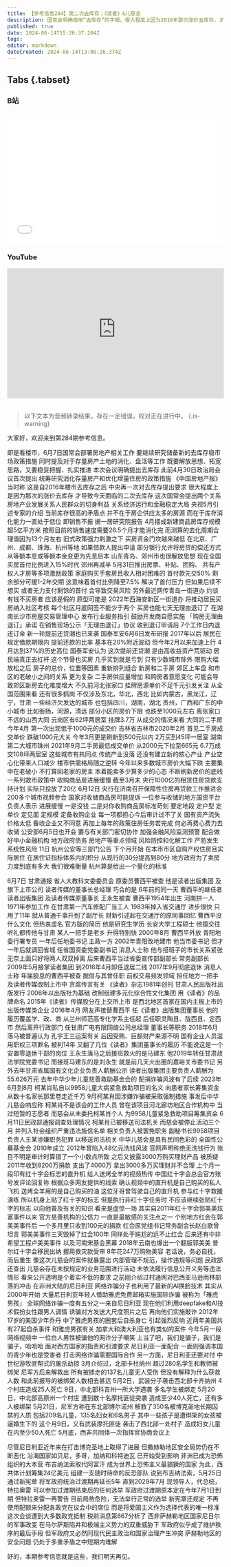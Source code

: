 ```yaml
---
title: 【参考信息284】第二次去库存；《读者》&儿慈会
description: 国常会明确使用“去库存”的字眼。很大程度上因为2016年那次涨价去库存，才导致今天的二次去库存。多地银行允许“先息后本”还贷，山东胶州将收入困难家庭购房首付比例降至7.5%，湖南长沙鼓励7天无理由退定。这个节骨眼买房几乎买到就是亏到，只有少数城市除外。“老破小”跌破千元的城市越来越多，不打算回老家的房主本着“能卖多少算多少”的心态不断刷新房价底线。读者出版集团前腐后继；官办慈善机构公信力难题未解。
published: true
date: 2024-06-14T15:26:37.204Z
tags: 
editor: markdown
dateCreated: 2024-06-14T13:06:26.374Z
---
```


## Tabs {.tabset}
### B站
<div style="position: relative; padding: 30% 45%;">
<iframe style="position: absolute; width: 100%; height: 100%; left: 0; top: 0;" src="//player.bilibili.com/player.html?&bvid=BV1cD421u7BW&page=1&as_wide=1&high_quality=1&danmaku=1&autoplay=0" scrolling="no" border="0" frameborder="no" framespacing="0" allowfullscreen="true"></iframe>
</div>

### YouTube
<div style="position: relative; padding: 30% 45%;">
<iframe style="position: absolute; top: 0; left: 0; width: 100%; height: 100%;" src="https://www.youtube-nocookie.com/embed/YouTubeVID" title="YouTube video player" frameborder="0" allow="accelerometer; autoplay; clipboard-write; encrypted-media; gyroscope; picture-in-picture" allowfullscreen></iframe>
</div>

## 

> 以下文本为音频转录结果，存在一定错误，校对正在进行中。
{.is-warning}

大家好，欢迎来到第284期参考信息。

即是看楼市，6月7日国常会部署房地产相关工作
要继续研究储备新的去库存稳市场政策措施
同时提及对于存量房产土地的消化、盘活等工作
既要解放思想、拓宽思路，又要稳妥把握、扎实推进
本次会议明确提出去库存
此前4月30日政治局会议首次提出
统筹研究消化存量房产和优化增量住房的政策措施
《中国房地产报》当时称
这是自2016年楼市去库存之后
中央再一次对去库存提出要求
很大程度上是因为那次的涨价去库存
才导致今天面临的二次去库存
这次国常会提出两个关系
房地产业发展关系人民群众的切身利益
关系经济运行和金融稳定大局
央视5月引述专家的介绍
当前库存很高的矛盾点
并不在于房企供应太多的房源
而在于库存消化能力一直处于低位
即销售不振
据一居研究院报告
4月摆成新建商品房库存规模超5亿平方米
按照目前的销售速度需要26.5个月才能消化完
而测算的去化周期合理值因为13个月左右
旧式政策强力刺激之下
买房资金门坎越来越低
在北京、广州、成都、珠海、杭州等地
如果借款人提出申请
部分银行允许将房贷的偿还方式
从等额本息或等额本金变更为先息后本
山东青岛、郊州市也很解放思想
现在全国买房首付比例进入15%时代
郊州再减半
5月31日推出房票、补贴、团购、
共有产权人才房等多项激励政策
家庭购买手套房且收入相对困难的
首付款先交50%
剩余部分可缓1-2年交期
这意味着首付比例降至7.5%
解决了首付压力
但如果后续不想买
或者无力支付剩馀的首付
会导致交易风险
另外最近网传青岛一街道办
约谈有钱不买房者
应该是假的
原型可能是
2022年西海安新区一街道办
将推动居民买房纳入社区考核
每个社区月底网签不能少于两个
买房也能七天无理由退订了
在湖南长沙市房屋交易管理中心
发布行业服务指引
鼓励开发商自愿实施
「购房无理由退订」承诺
在销售现场公示「无理由退订」协议
收到退订申请后
7个工作日内退还订金
新一轮提前还贷潮也已来袭
国泰军安6月6日发布研报
2017年以后
居民在规定借款期限内
提前还款的比率
基本在20%附近波动
但今年2月以来加速上行
4月达到37%的历史高位
国泰军安认为
这次提前还贷潮
是由高收益资产荒驱动
居民端真正去杠杆
这个节骨也买房
几乎买到就是亏到
只有少数城市除外
限购大幅放松之后
房子的总价，位置等因素
重新排列组合
新房和二手房
郊区上车盘
和市区的老破小之间的关系
更为复杂
二手房供应量增加
和购房者意愿变化
可能会导致郊区新房去化难度增大
不久前河北张家口
挂牌房源单价不足千元引发关注
从全国范围来看
还有很多鹤岗
不仅涉及东北，华北，西北
比如内蒙古，黑龙江，辽宁，甘肃
一些经济欠发达的城市
也包括四川，湖南，湖北
贵州，广西和广东的中小城市
比如街扬，河源，清远
部分小区的房价下限
也跌至1000元左右
离张家口不远的山西大同
云岗区有62坪两居室
挂牌3.7万
从成交的情况来看
大同的二手房今年4月
第一次出现低于1000元的成交价
吉林省吉林市2020年2月
首见二手房成交单价
跌破1000元大关
今年3月更是刷新到500元以内
2万买到45坪一居室
湖南第二大城市珠州
2021年9月二手房最低成交单价
从2000元下拉至665元
6.7万成交108坪两居室
这些城市有共同点
传统产业没落
还没有建立新的核心产业
产业空心化带来人口减少
楼市供需格局随之逆转
今年以来多数城市房价大幅下跌
主要集中在老破小
不打算回老家的房主
本着能卖多少算多少的心态
不断刷新房价的底线
一系列救市政策中
收购商品房进展缓慢
截至3月末
央行1000亿的租赁住房贷款支持计划
实际只投放了20亿
6月12日
央行在济南召开保障性住房再贷款工作推进会
200多个城市视频参会
国家对收储商品房可能提诉
一位参与收储的地方国资平台负责人表示
进展缓慢
一是没钱
二是对你收购商品房标准苛刻
要定地段
定户型
定单价
定见面
定规模
定备收购企业
每一项都担心今后审计过不了关
国有资产流失
价格太低
备收企业又不同意
再加上每年的政策住房任务若完成
何必再费心费力去收储
公安部6月5日也开会
要与有关部门密切协作
加强金融风险监测预警
配合做好中小金融机构
地方政府债务
房地产等重点领域
风险防控和化解工作
严防发生系统性风险
11日
杭州公安等三部门公告
下个月开始
在本市市区自购产权住房且实际居住
在居住证指标体系内的积分
从现行的30分提高到80分
地方政府为了卖房
力度到底有多大
我们很难衡量
杭州算是给出一个量化的标准




6月7日
甘肃通报
省人大教科文委委员会
原委员曹西平被查
他是读者出版集团
及旗下上市公司
读者传媒的董事长总经理
巧合的是
6年前的同一天
曹西平的继任者
读者出版集团
及读者传媒原董事长
王永生被查
曹西平1954年出生
河南拱一人
1971年参加工作
在甘肃第一汽车修配厂当工人
1983年掉入省交通厅
进步很快
只用了11年
就从普通干事升到了副厅长
财新引述起在交通厅的原同事回忆
曹西平没什么文化
但热衷虚名
官方版的简历
他是研究生学历
长安大学工程硕士
他擅交往
听礼都传他与甘肃
某人一把手是老乡
升得特别快
2000年8月
曹西平外放
青阳地委行署专员
一年后任地委书记
主政一方
2002年青阳改地建市
他当市委书记
但才一年后就调回省城
任省国资委党委副书记
消息人士称
他与搭班子的市长关系紧张
无奈上面只好将两人双双掉离
后来曹西平当过省委宣传部副部长
常务副部长
2009年5月接掌读者集团
到2016年4月卸任退居二线
2017年9月彻底退休
消息人士称
年届股息的曹西平被查
据信与其曾任职
前权交易频发领域
担任地方一把手
及读者传媒改制上市中
贪腐传言有关
《读者》杂志1981年创刊
甘肃人民出版社出版发行
2006年以出版社为基础
改制组建多元化综合性文化集团
用《读者》的品牌命名
2015年《读者》传媒股分在上交所上市
是西北地区首家在国内主板上市的
出版传媒类企业
2016年4月
网友声接替曹西平
任《读者》出版集团董事长
他的履历覆盖学、政、商
从兰州师范高专化学系主任起
后任职灵陶县、陇西县、定西市
然后离开行政部门
任甘肃广电有限网络公司总经理
董事长等职务
2018年6月落马被普遍认为
孔宇王三运案有关
后因受贿、巨额财产来源不明
国有企业人员滥用职权三项罪名
被判14年
又翻了几位《读者》集团董事长的履历
不能说这是一个安置零退休干部的岗位
王永生落马之后接班救火的是马建东
他2019年转任甘肃政法学院党委书记
而接班马建东的是刘永生
就是前几天火出圈的嘉峪关市委书记
另外去年甘肃省属国有文化企业负责人薪酬公示
读者出版集团主要负责人薪酬为55.626万元
去年中华少年儿童慈善救助基金会的
配捐诈骗风波有了后续
2023年6月到8月
柯某肖私自以9958儿童大病紧急救助项目的名义
向患者家长筹集资金
从数十名家长那里卷走近千万
9月柯某肖因涉嫌诈骗被采取强制措施
事发后中华儿慈会响应称
柯某肖不是该会的工作人员
曾在该项目河北廊坊地区合作机构中
当过短暂的志愿者
而慈会从未委托柯某肖个人
为9958儿童紧急救助项目筹集资金
6月11日民政部通报调查处理情况
柯某肖已被移送司法机关
而慈会被停止活动三个月
并列入社会组织严重违法施信名单
相关负责人被罢免职务
副秘书长9958项目负责人王某涉嫌职务犯罪
以移送司法机关
中华儿慈会是具有民间色彩的
全国性公募基金会
2010年成立
2012年曾陷入48亿元洗钱风波
官网声明称绝无洗钱行为
账目不明是审计时算错了一个小数点所致
之后又披露3000万购买理财产品
被质疑2011年收到8200万捐款
支出了4000万
拿出3000多万买理财并不合理
上个月一段印有红十字会标志的直升机
给人送烤全羊的视频热传
中国红十字会总会官方账号发评论回复称
根据众多网友提供的线索
确认视频中的直升机是自己购买的私人飞机
送烤全羊用的是自己购买的油
这位牙哥曾驾驶自己的直升机
参与红十字救援演练
所以机身上贴了红十字的标志
但是执行非红十字任务时
不应该继续张贴红十字的标志
以向他普及有关的知识
看来是虚惊一场
其实自2011年红十字会郭美美炫富事件以来
官方慈善机构的公信力
一直是最敏感的关注点之一
个别地方红会在郭美美事件后
一个多月里只收到100元的捐款
红会原党组书记常务副会长赵白歌曾坦言
郭美美事件三天毁掉了红会100年
同样处于尴尬的远不止红会
后来还有中非希望工程卢美美事件
以及河南宋基会黑幕
2018年云南也爆出一个翻版郭美美
普尔红十字会移民出纳
挪用救灾款受审
8年花247万购物美容
老话说，务必自抚，而后重生
像这次儿慈会的案件就暴露出
内部管理不规范，操作违规等问题
民政部还查出
儿慈会存在未按规定的业务范围进行活动
未依法履行信息公开义务等违法情形
看来公开透明是个着实不低的要求
之前刚介绍过村通网对巴西亚马逊雨林部落的冲击
在非洲大陆的尼日利亚
网络诈骗分子也利用了最新的AI换脸技术
其实从2000年开始
大量尼日利亚年轻人借助雅虎免费邮箱实施国际诈骗
被称为「雅虎男孩」
全球网络诈骗一度有五分之一来自尼日利亚
现在他们利用deepfake和AI技术假扮女性跟男人调情
诱骗对方发送大尺度照片之后
再向他们实施敲诈
2012年17岁的美国少年乔丹
中了雅虎男孩的圈套后自杀身亡
引起强烈反响
近两年美国共有27起自杀事件
和雅虎男孩有关
加拿大和澳大利亚也有类似的案件
今年5月一段网络视频中
一位白人男性被骗他的网诈分子嘲笑
上当了吧，我们是骗子，我们是骗子，哈哈哈
面对西方国家的指责和引渡要求
尼日利亚一面配合
一面则强调本国的青少年也是受害者
打击网络诈骗需要国际合作
另一方面，尼日利亚还要对付
中世纪游牧匪帮式的屠杀劫掠
3月介绍过，北部卡杜纳州
超过280名学生和教师被绑架
尼军方后来解救出
所有被掳走的137名儿童无人受伤
但没有解释为什么获救人数
和此前报导的被绑架人数相去甚远
5月2日，武装分子袭击西北部卡齐纳州
4个村庄造成25人死亡
9日，中北部科吉州一所大学遇袭
多名学生被绑走
5月20日，中北部高原州一个村庄
遭到数十名摩托匪徒突袭
造成至少40人死亡，还有多人被绑架
5月21日，尼军方称在东北部博尔诺州
解救了350名被博克圣地长期囚禁的人质
包括209名儿童，135名妇女和6名男子
其中一些孩子是遭绑架的女孩被逼婚生下的
这个月9日，又有武装摩托匪徒
袭击了西北部一处村子
造成妇女儿童在内至少50人死亡
5月底，西非共同体一次指挥官协商会议上
 
尽管尼日利亚近年来在打击博克圣地上取得了进展
但撒赫勒地区安全局势仍在不断恶化
沿海国家如贝尼，多哥，加纳和科特迪瓦
已开始受到影响
非洲已成为恐怖组织的大本营
布吉纳法索取代阿富汗
成为世界上恐怖主义最猖獗的国家
为此，西共体计划筹集24亿美元
组建一支随时待命的反恐部队
说到布吉纳法索，5月25日通过新宪章
将军政府统治过渡期再延长5年
直到2029年7月
现领导人，代总统，特拉奥雷
可以参加过渡期结束后的任何选举
军政府过渡期原本定在今年7月1日到期
但特拉奥雷一再警告
目前局势危险，无法举行正常的选举
新宪章还规定
不再使用配额来分配各政党在议会中的席位
而是将爱国主义作为选择代表的唯一标准
这次会谈遭到大多数政党抵制
税前消息第667分析了
西非萨赫勒地区国家尼日尔的军事政变
在马尔萨斯陷井和极端主义势力的双重威胁下
军政府似乎成了维护秩序的最后手段
但军政府又必然同现代民主政治和国家治理产生冲突
萨赫勒地区的安全问题
仍处于多重矛盾之中短期内难解

好的，本期参考信息就是这些，我们明天再见。
